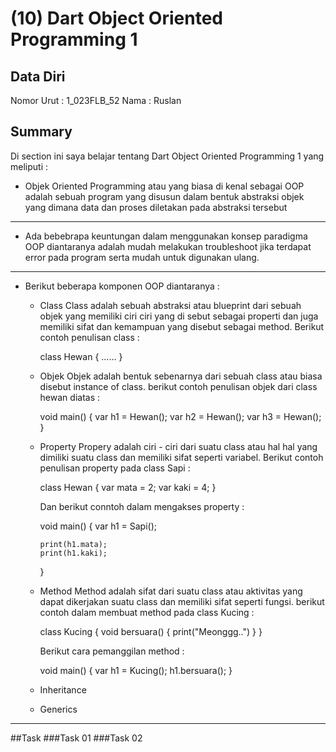 # (10) Dart Object Oriented Programming 1

## Data Diri

Nomor Urut : 1_023FLB_52
Nama : Ruslan

## Summary

Di section ini saya belajar tentang Dart Object Oriented Programming 1 yang meliputi :

- Objek Oriented Programming atau yang biasa di kenal sebagai OOP adalah sebuah program yang disusun dalam bentuk abstraksi objek yang dimana data dan proses diletakan pada abstraksi tersebut

---

- Ada bebebrapa keuntungan dalam menggunakan konsep paradigma OOP diantaranya adalah mudah melakukan troubleshoot jika terdapat error pada program serta mudah untuk digunakan ulang.

---

- Berikut beberapa komponen OOP diantaranya :

  - Class
    Class adalah sebuah abstraksi atau blueprint dari sebuah objek yang memiliki ciri ciri yang di sebut sebagai properti dan juga memiliki sifat dan kemampuan yang disebut sebagai method. Berikut contoh penulisan class :

    class Hewan {
    ......
    }

  - Objek
    Objek adalah bentuk sebenarnya dari sebuah class atau biasa disebut instance of class. berikut contoh penulisan objek dari class hewan diatas :

    void main() {
    var h1 = Hewan();
    var h2 = Hewan();
    var h3 = Hewan();
    }

  - Property
    Propery adalah ciri - ciri dari suatu class atau hal hal yang dimiliki suatu class dan memiliki sifat seperti variabel. Berikut contoh penulisan property pada class Sapi :

    class Hewan {
    var mata = 2;
    var kaki = 4;
    }

    Dan berikut conntoh dalam mengakses property :

    void main() {
    var h1 = Sapi();

        print(h1.mata);
        print(h1.kaki);

    }

  - Method
    Method adalah sifat dari suatu class atau aktivitas yang dapat dikerjakan suatu class dan memiliki sifat seperti fungsi. berikut contoh dalam membuat method pada class Kucing :

    class Kucing {
    void bersuara() {
    print("Meonggg..")
    }
    }

    Berikut cara pemanggilan method :

    void main() {
    var h1 = Kucing();
    h1.bersuara();
    }

  - Inheritance
  - Generics

---

##Task
###Task 01
###Task 02
